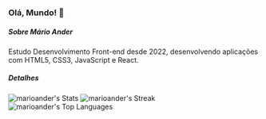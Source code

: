### Olá, Mundo! 👋

##### Sobre Mário Ander
Estudo Desenvolvimento Front-end desde 2022, desenvolvendo aplicações com HTML5, CSS3, JavaScript e React.

##### Detalhes
![marioander's Stats](https://github-readme-stats.vercel.app/api?username=marioander&theme=vue-dark&show_icons=true&hide_border=false&count_private=true)
![marioander's Streak](https://github-readme-streak-stats.herokuapp.com/?user=marioander&theme=vue-dark&hide_border=true)
![marioander's Top Languages](https://github-readme-stats.vercel.app/api/top-langs/?username=marioander&theme=vue-dark&show_icons=true&hide_border=false&layout=compact)
